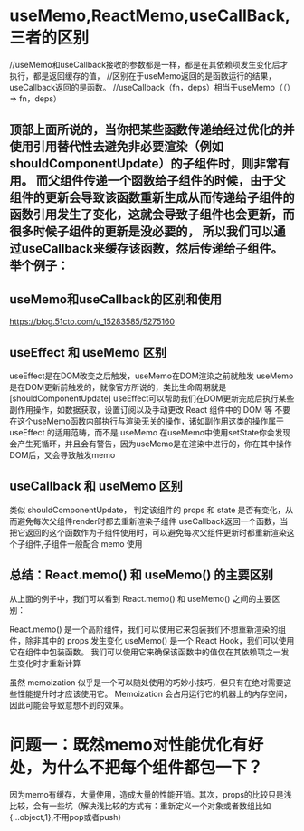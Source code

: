 # useMemo,ReactMemo,useCallBack,三者的区别
 

//useMemo​​和​​useCallback​​接收的参数都是一样，都是在其依赖项发生变化后才执行，都是返回缓存的值，
//区别在于​​useMemo​​返回的是函数运行的结果，​​useCallback​​返回的是函数。
//useCallback（fn，deps）相当于useMemo（（）=> fn，deps）

顶部上面所说的，当你把某些函数传递给经过优化的并使用引用替代性去避免非必要渲染（例如shouldComponentUpdate）的子组件时，则非常有用。
而父组件传递一个函数给子组件的时候，由于父组件的更新会导致该函数重新生成从而传递给子组件的函数引用发生了变化，这就会导致子组件也会更新，而很多时候子组件的更新是没必要的，
所以我们可以通过​​useCallback​​来缓存该函数，然后传递给子组件。举个例子：
-----------------------------------
## useMemo和useCallback的区别和使用
https://blog.51cto.com/u_15283585/5275160

## useEffect 和 useMemo 区别

useEffect是在DOM改变之后触发，useMemo在DOM渲染之前就触发
useMemo是在DOM更新前触发的，就像官方所说的，类比生命周期就是[shouldComponentUpdate]
useEffect可以帮助我们在DOM更新完成后执行某些副作用操作，如数据获取，设置订阅以及手动更改 React 组件中的 DOM 等
不要在这个useMemo函数内部执行与渲染无关的操作，诸如副作用这类的操作属于 useEffect 的适用范畴，而不是 useMemo
在useMemo中使用setState你会发现会产生死循环，并且会有警告，因为useMemo是在渲染中进行的，你在其中操作DOM后，又会导致触发memo

## useCallback 和 useMemo 区别

类似 shouldComponentUpdate， 判定该组件的 props 和 state 是否有变化，从而避免每次父组件render时都去重新渲染子组件
useCallback返回一个函数，当把它返回的这个函数作为子组件使用时，可以避免每次父组件更新时都重新渲染这个子组件,子组件一般配合 memo 使用


## 总结：React.memo() 和 useMemo() 的主要区别
从上面的例子中，我们可以看到 React.memo() 和 useMemo() 之间的主要区别：

React.memo() 是一个高阶组件，我们可以使用它来包装我们不想重新渲染的组件，除非其中的 props 发生变化
useMemo() 是一个 React Hook，我们可以使用它在组件中包装函数。 我们可以使用它来确保该函数中的值仅在其依赖项之一发生变化时才重新计算

虽然 memoization 似乎是一个可以随处使用的巧妙小技巧，但只有在绝对需要这些性能提升时才应该使用它。 Memoization 会占用运行它的机器上的内存空间，因此可能会导致意想不到的效果。

# 问题一：既然memo对性能优化有好处，为什么不把每个组件都包一下？
因为memo有缓存，大量使用，造成大量的性能开销。其次，props的比较只是浅比较，会有一些坑（解决浅比较的方式有：重新定义一个对象或者数组比如{...object,1},不用pop或者push）

<!-- useCallback 和 useMemo 仅仅在后续渲染（也就是重渲染）中起作用，在初始渲染中它们反而是有害的
useCallback 和 useMemo 作用于 props 并不能避免组件重渲染。只有当每一个 prop 都被缓存，且组件本身也被缓存的情况下，重渲染才能被避免。
只要有一丁点疏忽，那么你做的一切努力就打水漂了。所以说，简单点，把它们都删了吧。把包裹了“纯 js 操作“的 useMemo 也都删了吧。
与组件本身的渲染相比，它缓存数据带来的耗时减少是微不足道的，并且会在初始渲染时消耗额外的内存，造成可以被观察到的延迟。 -->


